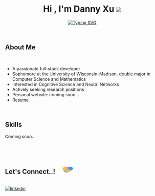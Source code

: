 <h1 align="center"><b>Hi , I'm Danny Xu </b><img src="https://media.giphy.com/media/hvRJCLFzcasrR4ia7z/giphy.gif" width="35"></h1>

<p align="center">
<a href="https://git.io/typing-svg"><img src="https://readme-typing-svg.demolab.com?font=Fira+Code&pause=1000&color=BD93F9&background=282A3600&center=true&width=435&lines=Full+Stack+Developer;and+CS+%26+Math+undegrad+%40+UW-Madison" alt="Typing SVG" /></a>
</p>

<br/>

## **About Me**
<br>

- A passionate full-stack developer
- Sophomore at the University of Wisconsin-Madison, double major in Computer Science and Mathematics
- Interested in Cognitive Science and Neural Networks
- Actively seeking research positions
- Personal website: coming soon...
- [Resume](https://docs.google.com/document/d/1jpnjI0wA5ARTOGLZbLcNiUAbX0kasQvd/edit?usp=sharing&ouid=100777966932139776708&rtpof=true&sd=true)
<br/>

## **Skills**
<p> Coming soon... <p/>
<br>
<br/>

## <b> Let's Connect..!</b><img src="https://github.com/0xAbdulKhalid/0xAbdulKhalid/raw/main/assets/mdImages/handshake.gif" width ="80">
<br>
<div align='left'>

<a href="https://linkedin.com/in/dannydxu1" target="_blank">
<img src="https://img.shields.io/badge/linkedin:  dannydxu1-%2300acee.svg?color=405DE6&style=for-the-badge&logo=linkedin&logoColor=white" alt=linkedin style="margin-bottom: 5px;"/>
</a>
